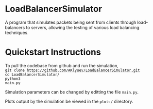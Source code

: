 # LoadBalancerSimulator

A program that simulates packets being sent from clients through load-balancers to servers, allowing the testing of various load balancing techniques. 

# Quickstart Instructions

To pull the codebase from github and run the simulation, <br/>
<code>git clone https://github.com/AKlyuev/LoadBalancerSimulator.git</code> <br/>
<code>cd LoadBalancerSimulator/ </code> <br/>
<code>python3 main.py </code> <br/>

Simulation parameters can be changed by editting the file <code>main.py</code>.</i> <br/>

Plots output by the simulation be viewed in the <code>plots/</code> directory.

